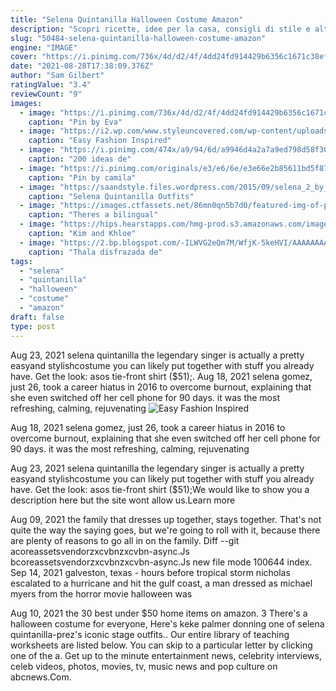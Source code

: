 ```yaml
---
title: "Selena Quintanilla Halloween Costume Amazon"
description: "Scopri ricette, idee per la casa, consigli di stile e altre idee da provare."
slug: "50484-selena-quintanilla-halloween-costume-amazon"
engine: "IMAGE"
cover: "https://i.pinimg.com/736x/4d/d2/4f/4dd24fd914429b6356c1671c38ef7a39.jpg"
date: "2021-08-28T17:38:09.376Z"
author: "Sam Gilbert"
ratingValue: "3.4"
reviewCount: "9"
images:
  - image: "https://i.pinimg.com/736x/4d/d2/4f/4dd24fd914429b6356c1671c38ef7a39.jpg"
    caption: "Pin by Eva"
  - image: "https://i2.wp.com/www.styleuncovered.com/wp-content/uploads/2016/10/Halloween-Costumes-Under-40.png?w=523&ssl=1"
    caption: "Easy Fashion Inspired"
  - image: "https://i.pinimg.com/474x/a9/94/6d/a9946d4a2a7a9ed798d58f3086f59fa7.jpg"
    caption: "200 ideas de"
  - image: "https://i.pinimg.com/originals/e3/e6/6e/e3e66e2b85611bd5f87e813d92ec03da.jpg"
    caption: "Pin by camila"
  - image: "https://saandstyle.files.wordpress.com/2015/09/selena_2_by_wildflower7.jpg?w=640"
    caption: "Selena Quintanilla Outfits"
  - image: "https://images.ctfassets.net/86mn0qn5b7d0/featured-img-of-post-150444/102f19d457b3bdc0deaa96cbbee5e4d1/featured-img-of-post-150444.png?w=1800&q=50&fm=jpg&fl=progressive"
    caption: "Theres a bilingual"
  - image: "https://hips.hearstapps.com/hmg-prod.s3.amazonaws.com/images/kardashian-halloween-costumes-1509656513.jpg?crop=1.00xw:1.00xh;0,0&resize=1200:*"
    caption: "Kim and Khloe"
  - image: "https://2.bp.blogspot.com/-ILWVG2eQm7M/WfjK-5keHVI/AAAAAAAAYmA/5L6BmksDcr4ScwQjF1hhkt2H92gJUtADQCEwYBhgL/w1200-h630-p-k-no-nu/fotos%2Bthalia%2Bmujer%2Bmaravilla-02.jpg"
    caption: "Thala disfrazada de"
tags:
  - "selena"
  - "quintanilla"
  - "halloween"
  - "costume"
  - "amazon"
draft: false
type: post
---
```


Aug 23, 2021 selena quintanilla the legendary singer is actually a pretty easyand stylishcostume you can likely put together with stuff you already have. Get the look: asos tie-front shirt ($51);. Aug 18, 2021 selena gomez, just 26, took a career hiatus in 2016 to overcome burnout, explaining that she even switched off her cell phone for 90 days. it was the most refreshing, calming, rejuvenating
![Easy Fashion Inspired](https://i2.wp.com/www.styleuncovered.com/wp-content/uploads/2016/10/Halloween-Costumes-Under-40.png?w=523&ssl=1 "Easy Fashion Inspired")

Aug 18, 2021 selena gomez, just 26, took a career hiatus in 2016 to overcome burnout, explaining that she even switched off her cell phone for 90 days. it was the most refreshing, calming, rejuvenating
<!--inArticleAds-->

<!--galleryOne-->

Aug 23, 2021 selena quintanilla the legendary singer is actually a pretty easyand stylishcostume you can likely put together with stuff you already have. Get the look: asos tie-front shirt ($51);We would like to show you a description here but the site wont allow us.Learn more
<!--inArticleAds-->

<!--galleryTwo-->

Aug 09, 2021 the family that dresses up together, stays together. That's not quite the way the saying goes, but we're going to roll with it, because there are plenty of reasons to go all in on the family. Diff --git acoreassetsvendorzxcvbnzxcvbn-async.Js bcoreassetsvendorzxcvbnzxcvbn-async.Js new file mode 100644 index. Sep 14, 2021 galveston, texas - hours before tropical storm nicholas escalated to a hurricane and hit the gulf coast, a man dressed as michael myers from the horror movie halloween was
<!--galleryThree-->

Aug 10, 2021 the 30 best under $50 home items on amazon. 3  There's a halloween costume for everyone, Here's keke palmer donning one of selena quintanilla-prez's iconic stage outfits.. Our entire library of teaching worksheets are listed below. You can skip to a particular letter by clicking one of the a. Get up to the minute entertainment news, celebrity interviews, celeb videos, photos, movies, tv, music news and pop culture on abcnews.Com.